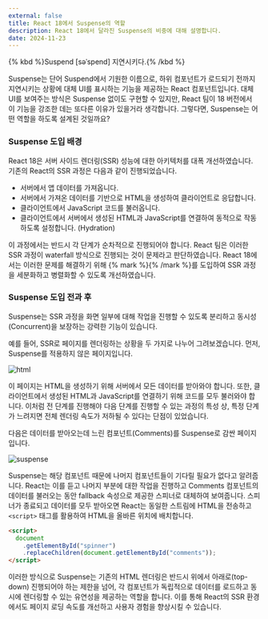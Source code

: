 ```yaml
---
external: false
title: React 18에서 Suspense의 역할
description: React 18에서 달라진 Suspense의 비중에 대해 설명합니다.
date: 2024-11-23
---
```


{% kbd %}Suspend [səˈspend] 지연시키다.{% /kbd %}

Suspense는 단어 Suspend에서 기원한 이름으로, 하위 컴포넌트가 로드되기 전까지 지연시키는 상황에 대체 UI를 표시하는 기능을 제공하는 React 컴포넌트입니다. 대체 UI를 보여주는 방식은 Suspense 없이도 구현할 수 있지만, React 팀이 18 버전에서 이 기능을 강조한 데는 또다른 이유가 있을거라 생각합니다. 그렇다면, Suspense는 어떤 역할을 하도록 설계된 것일까요?

### Suspense 도입 배경

React 18은 서버 사이드 렌더링(SSR) 성능에 대한 아키텍처를 대폭 개선하였습니다.
기존의 React의 SSR 과정은 다음과 같이 진행되었습니다.

- 서버에서 앱 데이터를 가져옵니다.
- 서버에서 가져온 데이터를 기반으로 HTML을 생성하여 클라이언트로 응답합니다.
- 클라이언트에서 JavaScript 코드를 불러옵니다.
- 클라이언트에서 서버에서 생성된 HTML과 JavaScript를 연결하여 동적으로 작동하도록 설정합니다. (Hydration)

이 과정에서는 반드시 각 단계가 순차적으로 진행되어야 합니다. React 팀은 이러한 SSR 과정이 waterfall 방식으로 진행되는 것이 문제라고 판단하였습니다. React 18에서는 이러한 문제를 해결하기 위해 {% mark %}<Suspense>{% /mark %}를 도입하여 SSR 과정을 세분화하고 병렬화할 수 있도록 개선하였습니다.

### Suspense 도입 전과 후

Suspense는 SSR 과정을 화면 일부에 대해 작업을 진행할 수 있도록 분리하고 동시성(Concurrent)을 보장하는 강력한 기능이 있습니다.

예를 들어, SSR로 페이지를 렌더링하는 상황을 두 가지로 나누어 그려보겠습니다.
먼저, Suspense를 적용하지 않은 페이지입니다.

![html](/images/html.png)

이 페이지는 HTML을 생성하기 위해 서버에서 모든 데이터를 받아와야 합니다. 또한, 클라이언트에서 생성된 HTML과 JavaScript를 연결하기 위해 코드를 모두 불러와야 합니다. 이처럼 전 단계를 진행해야 다음 단계를 진행할 수 있는 과정의 특성 상, 특정 단계가 느려지면 전체 렌더링 속도가 저하될 수 있다는 단점이 있었습니다.

다음은 데이터를 받아오는데 느린 컴포넌트(Comments)를 Suspense로 감싼 페이지입니다.

![suspense](/images/suspense.png)

Suspense는 해당 컴포넌트 때문에 나머지 컴포넌트들이 기다릴 필요가 없다고 알려줍니다. React는 이를 듣고 나머지 부분에 대한 작업을 진행하고 Comments 컴포넌트의 데이터를 불러오는 동안 fallback 속성으로 제공한 스피너로 대체하여 보여줍니다. 스피너가 종료되고 데이터를 모두 받아오면 React는 동일한 스트림에 HTML을 전송하고 `<script>` 태그를 활용하여 HTML을 올바른 위치에 배치합니다.

```html
<script>
  document
    .getElementById("spinner")
    .replaceChildren(document.getElementById("comments"));
</script>
```

이러한 방식으로 Suspense는 기존의 HTML 렌더링은 반드시 위에서 아래로(top-down) 진행되어야 하는 제한을 넘어, 각 컴포넌트가 독립적으로 데이터를 로드하고 동시에 렌더링할 수 있는 유연성을 제공하는 역할을 합니다. 이를 통해 React의 SSR 환경에서도 페이지 로딩 속도를 개선하고 사용자 경험을 향상시킬 수 있습니다.
